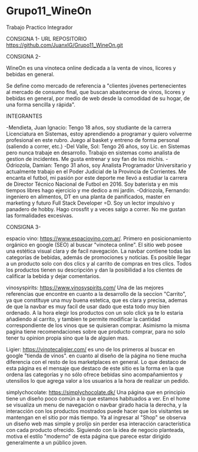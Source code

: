 # Grupo11_WineOn
Trabajo Practico Integrador

CONSIGNA 1- URL REPOSITORIO https://github.com/JuanxIG/Grupo11_WineOn.git

CONSIGNA 2-

WineOn es una vinoteca online dedicada a la venta de vinos, licores y bebidas en general.

Se define como mercado de referencia a "clientes jóvenes pertenecientes al mercado de consumo final, que buscan abastecerse de vinos, licores y bebidas en general, por medio de web desde la comodidad de su hogar, de una forma sencilla y rápida". 

INTEGRANTES

-Mendieta, Juan Ignacio: Tengo 18 años, soy studiante de la carrera Licenciatura en Sistemas, estoy aprendiendo a programar y quiero volverme profesional en este rubro. Juego al basket y entreno de forma personal (saliendo a correr, etc.)
-Del Valle, Sol: Tengo 26 años, soy Lic. en Sistemas pero nunca trabaje en desarrollo. Trabajo en sistemas como analista de gestion de incidentes. Me gusta entrenar y soy fan de los michis.
-Odriozola, Damian: Tengo 31 años, soy Analista Programador Universitario y actualmente trabajo en el Poder Judicial de la Provincia de Corrientes. Me encanta el futbol, mi pasión por este deporte me llevó a estudiar la carrera de Director Técnico Nacional de Futbol en 2016. Soy baterista y en mis tiempos libres hago ejercicio y me dedico a mi jardín.
-Odriozola, Fernando: ingeniero en alimentos, DT en una planta de panificados, master en marketing y futuro Full Stack Developer =D. Soy un lector impulsivo y panadero de hobby. Hago crossfit y a veces salgo a correr. No me gustan las formalidades excesivas.

CONSIGNA 3-

espacio vino: https://www.espaciovino.com.ar/. Primero en posicionamiento orgánico en google (SEO) al buscar "vinoteca online". El sitio web posee una estética visual clara y de facil navegación. La navbar contiene todas las categorías de bebidas, además de promociones y noticias. Es posible llegar a un producto solo con dos clics y al carrito de compras en tres clics. Todos los productos tienen su descripción y dan la posibilidad a los clientes de calificar la bebida y dejar comentarios.

vinosyspirits: https://www.vinosyspirits.com/ Una de las mejores referencias que encontre en cuanto a la desarrollo de la seccion "Carrito", ya que constituye una muy buena estetica, que es clara y precisa, ademas de que la navbar es muy facil de usar dado que esta todo muy bien ordenado. A la hora elegir los productos con un solo click ya te lo estaria añadiendo al carrito, y tambien te permite modificar la cantidad correspondiente de los vinos que se quisieran comprar. Asimismo la misma pagina tiene recomendaciones sobre que producto comprar, para no solo tener tu opinion propia sino que la de alguien mas.

Ligier: https://vinotecaligier.com/ es uno de los primeros al buscar en google "tienda de vinos". en cuanto al diseño de la página no tiene mucha diferencia con el resto de los marketplaces en general. Lo que destaco de esta página es el mensaje que destaco de este sitio es la forma en la que ordena las categorías y no sólo ofrece bebidas sino acompañamientos y utensilios lo que agrega valor a los usuarios a la hora de realizar un pedido. 

simplychocolate: https://simplychocolate.dk/ Una página que en principio tiene un diseño poco común a lo que estamos habituados a ver. En el home se visualiza un menu de navegación o navbar girado hacia la derecha, y la interacción con los productos mostrados puede hacer que los visitantes se mantengan en el sitio por más tiempo. Ya al ingresar al "Shop" se observa un diseño web mas simple y prolijo sin perder esa interacción característica con cada producto ofrecido. Siguiendo con la idea de negocio planteada, motiva el estilo "moderno" de esta página que parece estar dirigido generalmente a un público joven.